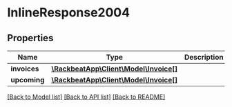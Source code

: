 # InlineResponse2004

## Properties
Name | Type | Description | Notes
------------ | ------------- | ------------- | -------------
**invoices** | [**\RackbeatApp\Client\Model\Invoice[]**](Invoice.md) |  | [optional] 
**upcoming** | [**\RackbeatApp\Client\Model\Invoice[]**](Invoice.md) |  | [optional] 

[[Back to Model list]](../README.md#documentation-for-models) [[Back to API list]](../README.md#documentation-for-api-endpoints) [[Back to README]](../README.md)


